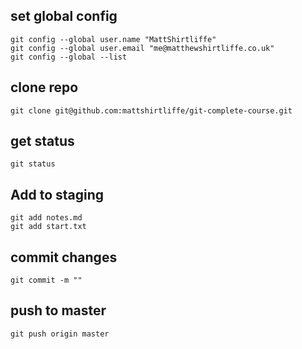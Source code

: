 
## set global config
```
git config --global user.name "MattShirtliffe"
git config --global user.email "me@matthewshirtliffe.co.uk"
git config --global --list
```

## clone repo
```
git clone git@github.com:mattshirtliffe/git-complete-course.git
```
## get status
```
git status
```
## Add to staging
```
git add notes.md
git add start.txt
```


## commit changes
```
git commit -m ""
```
## push to master
```
git push origin master
```
